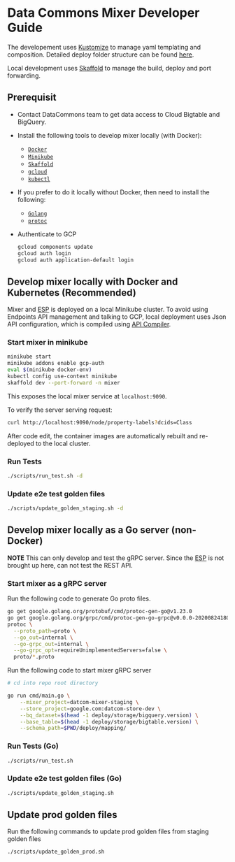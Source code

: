 # Data Commons Mixer Developer Guide

The developement uses [Kustomize](https://kubectl.docs.kubernetes.io/guides/introduction/kustomize/)
to manage yaml templating and composition. Detailed deploy folder structure can be
found [here](../deploy/README.md).

Local development uses [Skaffold](https://skaffold.dev) to manage the build, deploy and
port forwarding.

## Prerequisit

* Contact DataCommons team to get data access to Cloud Bigtable and BigQuery.

* Install the following tools to develop mixer locally (with Docker):
  * [`Docker`](https://www.docker.com/products/docker-desktop)
  * [`Minikube`](https://minikube.sigs.k8s.io/docs/start/)
  * [`Skaffold`](https://skaffold.dev/docs/install/)
  * [`gcloud`](https://cloud.google.com/sdk/docs/install)
  * [`kubectl`](https://kubernetes.io/docs/tasks/tools/install-kubectl/)

* If you prefer to do it locally without Docker, then need to install the following:
  * [`Golang`](https://golang.org/doc/install)
  * [`protoc`](http://google.github.io/proto-lens/installing-protoc.html)

* Authenticate to GCP

  ```bash
  gcloud components update
  gcloud auth login
  gcloud auth application-default login
  ```

## Develop mixer locally with Docker and Kubernetes (Recommended)

Mixer and [ESP](https://cloud.google.com/endpoints/docs/grpc/running-esp-localdev)
is deployed on a local Minikube cluster.
To avoid using Endpoints API management and talking to GCP,
local deployment uses Json API configuration,
which is compiled using [API Compiler](https://github.com/googleapis/api-compiler).

### Start mixer in minikube

```bash
minikube start
minikube addons enable gcp-auth
eval $(minikube docker-env)
kubectl config use-context minikube
skaffold dev --port-forward -n mixer
```

This exposes the local mixer service at `localhost:9090`.

To verify the server serving request:

```bash
curl http://localhost:9090/node/property-labels?dcids=Class
```

After code edit, the container images are automatically rebuilt and re-deployed to the local cluster.

### Run Tests

```bash
./scripts/run_test.sh -d
```

### Update e2e test golden files

```bash
./scripts/update_golden_staging.sh -d
```

## Develop mixer locally as a Go server (non-Docker)

**NOTE** This can only develop and test the gRPC server. Since the [ESP](https://cloud.google.com/endpoints/docs/grpc/running-esp-localdev) is not
brought up here, can not test the REST API.

### Start mixer as a gRPC server

Run the following code to generate Go proto files.

```bash
go get google.golang.org/protobuf/cmd/protoc-gen-go@v1.23.0
go get google.golang.org/grpc/cmd/protoc-gen-go-grpc@v0.0.0-20200824180931-410880dd7d91
protoc \
  --proto_path=proto \
  --go_out=internal \
  --go-grpc_out=internal \
  --go-grpc_opt=requireUnimplementedServers=false \
  proto/*.proto
```

Run the following code to start mixer gRPC server

```bash
# cd into repo root directory

go run cmd/main.go \
    --mixer_project=datcom-mixer-staging \
    --store_project=google.com:datcom-store-dev \
    --bq_dataset=$(head -1 deploy/storage/bigquery.version) \
    --base_table=$(head -1 deploy/storage/bigtable.version) \
    --schema_path=$PWD/deploy/mapping/
```

### Run Tests (Go)

```bash
./scripts/run_test.sh
```

### Update e2e test golden files (Go)

```bash
./scripts/update_golden_staging.sh
```

## Update prod golden files

Run the following commands to update prod golden files from staging golden files

```bash
./scripts/update_golden_prod.sh
```
